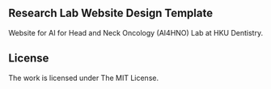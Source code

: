 
## Research Lab Website Design Template

Website for AI for Head and Neck Oncology (AI4HNO) Lab at HKU Dentistry.

## License

The work is licensed under The MIT License.
